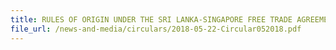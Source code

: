 ```yaml
---
title: RULES OF ORIGIN UNDER THE SRI LANKA-SINGAPORE FREE TRADE AGREEMENT (SLSFTA)
file_url: /news-and-media/circulars/2018-05-22-Circular052018.pdf
---
```

